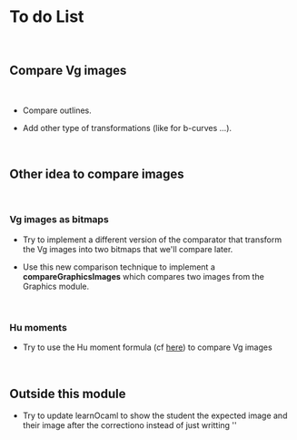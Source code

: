 # To do List

<br>


## Compare Vg images

<br>


- Compare outlines.

- Add other type of transformations (like for b-curves ...).

<br>


## Other idea to compare images

<br>


### Vg images as bitmaps

- Try to implement a different version of the comparator that transform the Vg images into two bitmaps that we'll compare later.

- Use this new comparison technique to implement a <strong>compareGraphicsImages</strong> which compares two images from the Graphics module.

<br>


### Hu moments

- Try to use the Hu moment formula (cf [here](https://learnopencv.com/shape-matching-using-hu-moments-c-python/)) to compare Vg images

<br>


## Outside this module

- Try to update learnOcaml to show the student the expected image and their image after the correctiono instead of just writting '<abstr>'